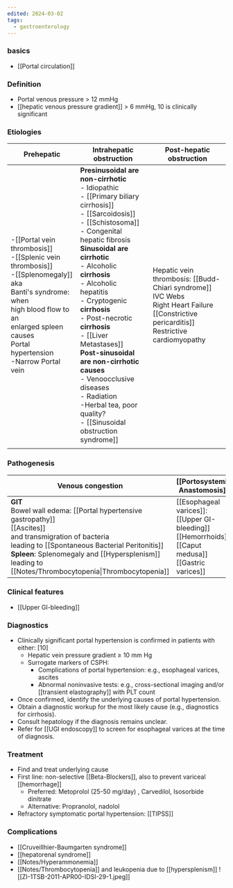 ```yaml
---
edited: 2024-03-02
tags:
  - gastroenterology
---
```

### basics
- [[Portal circulation]] 
### Definition
- Portal venous pressure > 12 mmHg 
- [[hepatic venous pressure gradient]] > 6 mmHg, 10 is clinically significant
### Etiologies

| Prehepatic                                                                                                                                                                                                       | Intrahepatic obstruction                                                                                                                                                                                                                                                                                                                                                                                                                                                                                            | Post-hepatic obstruction                                                                                                                            |
| ---------------------------------------------------------------------------------------------------------------------------------------------------------------------------------------------------------------- | ------------------------------------------------------------------------------------------------------------------------------------------------------------------------------------------------------------------------------------------------------------------------------------------------------------------------------------------------------------------------------------------------------------------------------------------------------------------------------------------------------------------- | --------------------------------------------------------------------------------------------------------------------------------------------------- |
| -[[Portal vein thrombosis]]<br>-[[Splenic vein thrombosis]]<br>-[[Splenomegaly]] aka <br>Banti's syndrome: when<br>high blood flow to an<br>enlarged spleen causes<br>Portal hypertension<br>-Narrow Portal vein | **Presinusoidal are non-cirrhotic**<br>- Idiopathic<br>- [[Primary biliary cirrhosis]]<br>- [[Sarcoidosis]]<br>- [[Schistosoma]]<br>- Congenital hepatic fibrosis<br>**Sinusoidal are cirrhotic**<br>- Alcoholic **cirrhosis**<br>- Alcoholic hepatitis<br>- Cryptogenic **cirrhosis**<br>- Post-necrotic **cirrhosis**<br>- [[Liver Metastases]]<br>**Post-sinusoidal are non-cirrhotic causes**<br>- Venoocclusive diseases<br>- Radiation<br>-Herbal tea, poor quality?<br>- [[Sinusoidal obstruction syndrome]] | Hepatic vein thrombosis: [[Budd-Chiari syndrome]]<br>IVC Webs<br>Right Heart Failure<br>[[Constrictive pericarditis]]<br>Restrictive cardiomyopathy |
|                                                                                                                                                                                                                  |                                                                                                                                                                                                                                                                                                                                                                                                                                                                                                                     |                                                                                                                                                     |

### Pathogenesis 

| Venous congestion                                                                                                                                                                                                                                                               | [[Portosystemic Anastomosis]]                                                                               |
| ------------------------------------------------------------------------------------------------------------------------------------------------------------------------------------------------------------------------------------------------------------------------------- | ----------------------------------------------------------------------------------------------------------- |
| **GIT**<br>Bowel wall edema: [[Portal hypertensive gastropathy]]<br>[[Ascites]]<br>and transmigration of bacteria<br>leading to [[Spontaneous Bacterial Peritonitis]]<br>**Spleen**: Splenomegaly and [[Hypersplenism]] leading to [[Notes/Thrombocytopenia\|Thrombocytopenia]] | [[Esophageal varices]]: [[Upper GI-bleeding]]<br>[[Hemorrhoids]]<br>[[Caput medusa]]<br>[[Gastric varices]] |
### Clinical features
- [[Upper GI-bleeding]] 

### Diagnostics
- Clinically significant portal hypertension is confirmed in patients with either: [10]
	- Hepatic vein pressure gradient  ≥ 10 mm Hg
	- Surrogate markers of CSPH:
		- Complications of portal hypertension: e.g., esophageal varices, ascites
		- Abnormal noninvasive tests: e.g., cross-sectional imaging and/or [[transient elastography]] with PLT count
- Once confirmed, identify the underlying causes of portal hypertension.
- Obtain a diagnostic workup for the most likely cause (e.g., diagnostics for cirrhosis).
- Consult hepatology if the diagnosis remains unclear.
- Refer for [[UGI endoscopy]] to screen for esophageal varices at the time of diagnosis.
### Treatment
- Find and treat underlying cause
- First line: non-selective [[Beta-Blockers]], also to prevent variceal [[hemorrhage]] 
	- Preferred: Metoprolol (25-50 mg/day) , Carvedilol, Isosorbide dinitrate
	- Alternative: Propranolol, nadolol 
- Refractory symptomatic portal hypertension: [[TIPSS]]
### Complications
- [[Cruveillhier-Baumgarten syndrome]]
- [[hepatorenal syndrome]] 
- [[Notes/Hyperammonemia]] 
- [[Notes/Thrombocytopenia]] and leukopenia due to [[hypersplenism]] 
![[ZI-1TSB-2011-APR00-IDSI-29-1.jpeg]]
